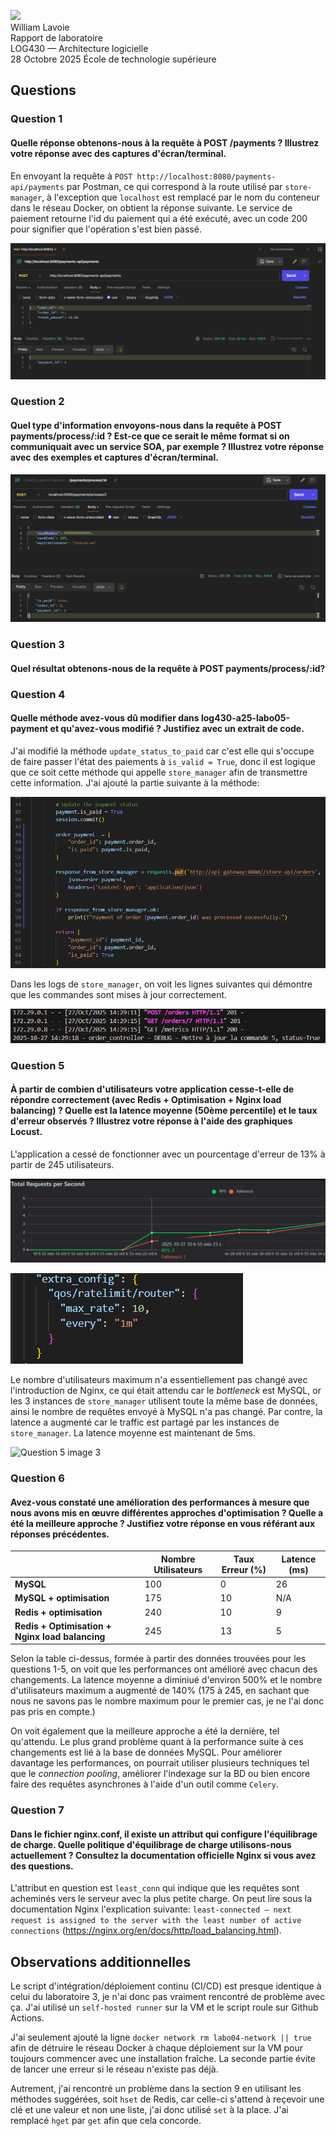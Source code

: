 <img src="https://upload.wikimedia.org/wikipedia/commons/2/2a/Ets_quebec_logo.png" width="250"> \
William Lavoie \
Rapport de laboratoire \
LOG430 — Architecture logicielle \
28 Octobre 2025
École de technologie supérieure

## Questions
### Question 1
#### Quelle réponse obtenons-nous à la requête à POST /payments ? Illustrez votre réponse avec des captures d'écran/terminal.

En envoyant la requête à `POST http://localhost:8080/payments-api/payments` par Postman, ce qui correspond à la route utilisé par `store-manager`, à l'exception que `localhost` est remplacé par le nom du conteneur dans le réseau Docker, on obtient la réponse suivante. Le service de paiement retourne l'id du paiement qui a été exécuté, avec un code 200 pour signifier que l'opération s'est bien passé.

![Question 1 image 1](./images/1.1.png)


### Question 2
#### Quel type d'information envoyons-nous dans la requête à POST payments/process/:id ? Est-ce que ce serait le même format si on communiquait avec un service SOA, par exemple ? Illustrez votre réponse avec des exemples et captures d'écran/terminal.

![Question 2 image 1](./images/2.1.png)

### Question 3
#### Quel résultat obtenons-nous de la requête à POST payments/process/:id?


### Question 4
#### Quelle méthode avez-vous dû modifier dans log430-a25-labo05-payment et qu'avez-vous modifié ? Justifiez avec un extrait de code.

J'ai modifié la méthode `update_status_to_paid` car c'est elle qui s'occupe de faire passer l'état des paiements à `is_valid = True`, donc il est logique que ce soit cette méthode qui appelle `store_manager` afin de transmettre cette information. J'ai ajouté la partie suivante à la méthode:

![Question 4 image 1](./images/4.1.png)

Dans les logs de `store_manager`, on voit les lignes suivantes qui démontre que les commandes sont mises à jour correctement.

![Question 4 image 2](./images/4.2.png)



### Question 5
#### À partir de combien d'utilisateurs votre application cesse-t-elle de répondre correctement (avec Redis + Optimisation + Nginx load balancing) ? Quelle est la latence moyenne (50ème percentile) et le taux d'erreur observés ? Illustrez votre réponse à l'aide des graphiques Locust.
L'application a cessé de fonctionner avec un pourcentage d'erreur de 13% à partir de 245 utilisateurs. 

![Question 5 image 1](./images/5.1.png)

![Question 5 image 2](./images/5.2.png)

Le nombre d'utilisateurs maximum n'a essentiellement pas changé avec l'introduction de Nginx, ce qui était attendu car le *bottleneck* est MySQL, or les 3 instances de `store_manager` utilisent toute la même base de données, ainsi le nombre de requêtes envoyé à MySQL n'a pas changé.
Par contre, la latence a augmenté car le traffic est partagé par les instances de `store_manager`. La latence moyenne est maintenant de 5ms.

![Question 5 image 3](./images/5.3.png)


### Question 6
#### Avez-vous constaté une amélioration des performances à mesure que nous avons mis en œuvre différentes approches d'optimisation ? Quelle a été la meilleure approche ? Justifiez votre réponse en vous référant aux réponses précédentes.

|                | Nombre Utilisateurs | Taux Erreur (%) | Latence (ms) |
|----------------|--------------------|-------------|---------|
| **MySQL**     |           100         |     0        |     26    |
| **MySQL + optimisation**      |       175             |       10      |   N/A     |   
| **Redis + optimisation**      |       240             |     10        |     9    |
|**Redis + Optimisation + Nginx load balancing**              |     245              |     13          |   5    |

Selon la table ci-dessus, formée à partir des données trouvées pour les questions 1-5, on voit que les performances ont amélioré avec chacun des changements. La latence moyenne a diminiué d'environ 500% et le nombre d'utilisateurs maximum a augmenté de 140% (175 à 245, en sachant que nous ne savons pas le nombre maximum pour le premier cas, je ne l'ai donc pas pris en compte.)

On voit également que la meilleure approche a été la dernière, tel qu'attendu. Le plus grand problème quant à la performance suite à ces changements est lié à la base de données MySQL. Pour améliorer davantage les performances, on pourrait utiliser plusieurs techniques tel que le *connection pooling*, améliorer l'indexage sur la BD ou bien encore faire des requêtes asynchrones à l'aide d'un outil comme `Celery`.


### Question 7
#### Dans le fichier nginx.conf, il existe un attribut qui configure l'équilibrage de charge. Quelle politique d'équilibrage de charge utilisons-nous actuellement ? Consultez la documentation officielle Nginx si vous avez des questions.

L'attribut en question est `least_conn` qui indique que les requêtes sont acheminés vers le serveur avec la plus petite charge. On peut lire sous la documentation Nginx l'explication suivante: 
`least-connected — next request is assigned to the server with the least number of active connections` (https://nginx.org/en/docs/http/load_balancing.html). 

## Observations additionnelles

Le script d'intégration/déploiement continu (CI/CD) est presque identique à celui du laboratoire 3, je n'ai donc pas vraiment rencontré de problème avec ça. J'ai utilisé un `self-hosted runner` sur la VM et le script roule sur Github Actions.

J'ai seulement ajouté la ligne `docker network rm labo04-network || true` afin de détruire le réseau Docker à chaque déploiement sur la VM pour toujours commencer avec une installation fraîche. La seconde partie évite de lancer une erreur si le réseau n'existe pas déjà.

Autrement, j'ai rencontré un problème dans la section 9 en utilisant les méthodes suggérées, soit `hset` de Redis, car celle-ci s'attend à reçevoir une clé et une valeur et non une liste, j'ai donc utilisé `set` à la place. J'ai remplacé `hget` par `get` afin que cela concorde. 
